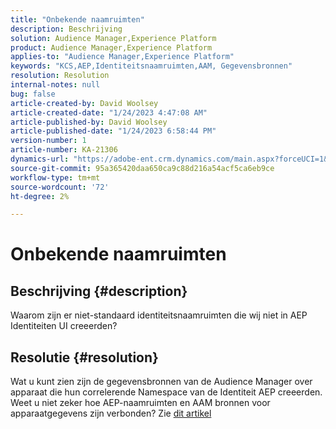 ```yaml
---
title: "Onbekende naamruimten"
description: Beschrijving
solution: Audience Manager,Experience Platform
product: Audience Manager,Experience Platform
applies-to: "Audience Manager,Experience Platform"
keywords: "KCS,AEP,Identiteitsnaamruimten,AAM, Gegevensbronnen"
resolution: Resolution
internal-notes: null
bug: false
article-created-by: David Woolsey
article-created-date: "1/24/2023 4:47:08 AM"
article-published-by: David Woolsey
article-published-date: "1/24/2023 6:58:44 PM"
version-number: 1
article-number: KA-21306
dynamics-url: "https://adobe-ent.crm.dynamics.com/main.aspx?forceUCI=1&pagetype=entityrecord&etn=knowledgearticle&id=35f36523-a29b-ed11-aad1-6045bd006268"
source-git-commit: 95a365420daa650ca9c88d216a54acf5ca6eb9ce
workflow-type: tm+mt
source-wordcount: '72'
ht-degree: 2%

---
```


# Onbekende naamruimten

## Beschrijving {#description}

Waarom zijn er niet-standaard identiteitsnaamruimten die wij niet in AEP Identiteiten UI creeerden?

## Resolutie {#resolution}


Wat u kunt zien zijn de gegevensbronnen van de Audience Manager over apparaat die hun correlerende Namespace van de Identiteit AEP creeerden. Weet u niet zeker hoe AEP-naamruimten en AAM bronnen voor apparaatgegevens zijn verbonden? Zie [dit artikel](https://experienceleague.adobe.com/docs/experience-cloud-kcs/kbarticles/KA-21305.html)
